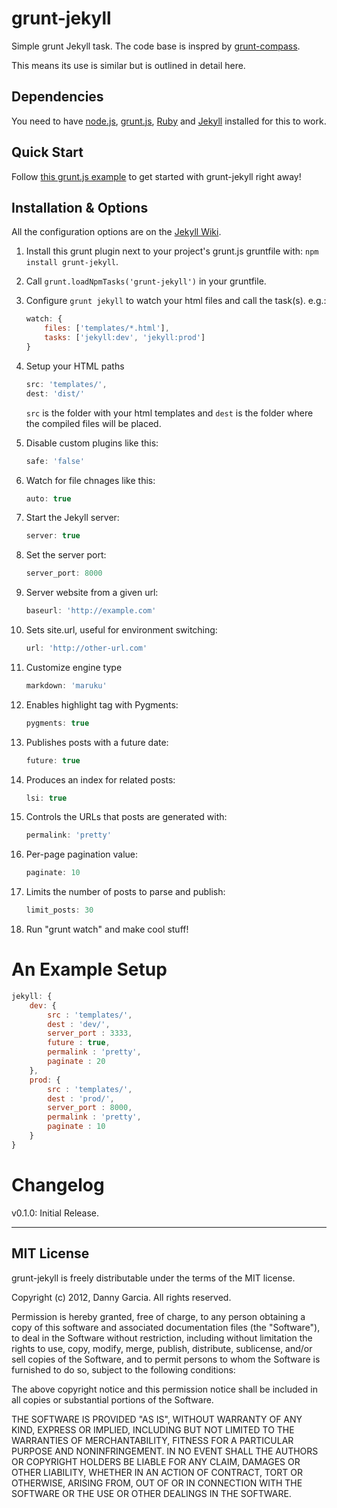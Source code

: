 grunt-jekyll
============

Simple grunt Jekyll task. The code base is inspred by [grunt-compass](https://github.com/kahlil/grunt-compass).

This means its use is similar but is outlined in detail here.

## Dependencies

You need to have [node.js](http://nodejs.org/), [grunt.js](https://github.com/cowboy/grunt), [Ruby](http://www.ruby-lang.org/) and [Jekyll](https://github.com/mojombo/jekyll/) installed for this to work.

## Quick Start

Follow [this grunt.js example](https://gist.github.com/3753650) to get started with grunt-jekyll right away!

## Installation & Options

All the configuration options are on the [Jekyll Wiki](https://github.com/mojombo/jekyll/wiki/configuration).

1. Install this grunt plugin next to your project's grunt.js gruntfile with: `npm install grunt-jekyll`.
2. Call `grunt.loadNpmTasks('grunt-jekyll')` in your gruntfile.
3. Configure `grunt jekyll` to watch your html files and call the task(s).
	e.g.:

	```javascript
	watch: {
		files: ['templates/*.html'],
		tasks: ['jekyll:dev', 'jekyll:prod']
	}
	```

4. Setup your HTML paths

	```javascript
	src: 'templates/',
	dest: 'dist/'
	```

	`src` is the folder with your html templates and `dest` is the folder where the compiled files will be placed.

5. Disable custom plugins like this:

	```javascript
	safe: 'false'
	```
6. Watch for file chnages like this:

	```javascript
	auto: true
	```
7. Start the Jekyll server:

	```javascript
	server: true
	```
8. Set the server port:

	```javascript
	server_port: 8000
	```

9. Server website from a given url:

	```javascript
	baseurl: 'http://example.com'
	```

10. Sets site.url, useful for environment switching:

	```javascript
	url: 'http://other-url.com'
	```

11. Customize engine type

	```javascript
	markdown: 'maruku'
	```

12. Enables highlight tag with Pygments:

	```javascript
	pygments: true
	```

13. Publishes posts with a future date:

	```javascript
	future: true
	```

14. Produces an index for related posts:

	```javascript
	lsi: true
	```

15. Controls the URLs that posts are generated with:

	```javascript
	permalink: 'pretty'
	```	

16. Per-page pagination value:

	```javascript
	paginate: 10
	```	

17. Limits the number of posts to parse and publish:

	```javascript
	limit_posts: 30
	```	

18. Run "grunt watch" and make cool stuff!

# An Example Setup

```javascript
jekyll: {
	dev: {
		src : 'templates/',
		dest : 'dev/',
		server_port : 3333,
		future : true,
		permalink : 'pretty',
		paginate : 20
	},
	prod: {
		src : 'templates/',
		dest : 'prod/',
		server_port : 8000,
		permalink : 'pretty',
		paginate : 10
	}
}
```

# Changelog

v0.1.0: Initial Release.

----

## MIT License

grunt-jekyll is freely distributable under the terms of the MIT license.

Copyright (c) 2012, Danny Garcia. All rights reserved.

Permission is hereby granted, free of charge, to any person obtaining a copy of this software and associated documentation
files (the "Software"), to deal in the Software without restriction, including without limitation the rights to use,
copy, modify, merge, publish, distribute, sublicense, and/or sell copies of the Software, and to permit persons to whom the Software is furnished to do so, subject to the following conditions:

The above copyright notice and this permission notice shall be included in all copies or substantial portions of the Software.

THE SOFTWARE IS PROVIDED "AS IS", WITHOUT WARRANTY OF ANY KIND, EXPRESS OR IMPLIED, INCLUDING BUT NOT LIMITED TO THE WARRANTIES OF MERCHANTABILITY, FITNESS FOR A PARTICULAR PURPOSE AND NONINFRINGEMENT. IN NO EVENT SHALL THE AUTHORS OR COPYRIGHT HOLDERS BE LIABLE FOR ANY CLAIM, DAMAGES OR OTHER LIABILITY, WHETHER IN AN ACTION OF CONTRACT, TORT OR OTHERWISE, ARISING FROM, OUT OF OR IN CONNECTION WITH THE SOFTWARE OR THE USE OR OTHER DEALINGS IN THE SOFTWARE.
